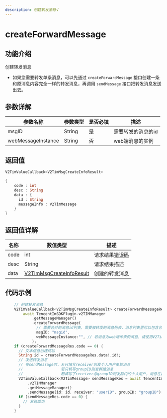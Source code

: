 ```yaml
---
description: 创建转发消息√
---
```


# createForwardMessage

## 功能介绍

创建转发消息

* 如果您需要转发单条消息，可以先通过 `createForwardMessage` 接口创建一条和原消息内容完全一样的转发消息，再调用 `sendMessage` 接口把转发消息发送出去。

## 参数详解

| 参数名称               | 参数类型   | 是否必填 | 描述         |
| ------------------ | ------ | ---- | ---------- |
| msgID              | String | 是    | 需要转发的消息的id |
| webMessageInstance | String | 否    | web端消息的实例  |

## 返回值

```dart
V2TimValueCallback<V2TimMsgCreateInfoResult>

{
    code : int
    desc : String
    data : {
      id : String
      messageInfo : V2TimMessage
    }
}
```

## 返回值详解

| 名称   | 数值类型                                                                       | 描述                                                             |
| ---- | -------------------------------------------------------------------------- | -------------------------------------------------------------- |
| code | int                                                                        | 请求结果[错误码](https://cloud.tencent.com/document/product/269/1671) |
| desc | String                                                                     | 请求结果描述                                                         |
| data | [V2TimMsgCreateInfoResult](../guan-jian-lei/message/v2timsdklistener-1.md) | 创建的转发消息                                                        |

## 代码示例  &#x20;

```dart
    // 创建转发消息
    V2TimValueCallback<V2TimMsgCreateInfoResult> createForwardMessageRes =
        await TencentImSDKPlugin.v2TIMManager
            .getMessageManager()
            .createForwardMessage(
              // 需要合并的消息id列表，需要被转发的消息列表，消息列表里可以包含合并消息，不能包含群 Tips 消息 messageId为消息发送后服务端创建的messageid，不是创建消息时的消息id
              msgID: "msgid",
              webMessageInstance:"", // 若消息为web端传来的消息，请使用V2TimMessage中的messageFromWeb作为此处的参数
            );
    if (createForwardMessageRes.code == 0) {
      // 文本信息创建成功
      String id = createForwardMessageRes.data!.id!;
      // 发送转发消息
      // 在sendMessage时，若只填写receiver则发个人用户单聊消息
      //                 若只填写groupID则发群组消息
      //                 若填写了receiver与groupID则发群内的个人用户，消息在群聊中显示，只有指定receiver能看见
      V2TimValueCallback<V2TimMessage> sendMessageRes = await TencentImSDKPlugin
          .v2TIMManager
          .getMessageManager()
          .sendMessage(id: id, receiver: "userID", groupID: "groupID");
      if (sendMessageRes.code == 0) {
        // 发送成功
      }
    }
```
